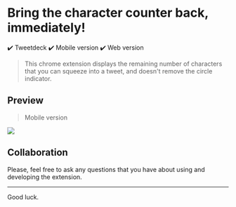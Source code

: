 # Bring the character counter back, immediately!
✔️ Tweetdeck
✔️ Mobile version
✔️ Web version
> This chrome extension displays the remaining number of characters that you can squeeze into a tweet, and doesn't remove the circle indicator.



## Preview
> Mobile version

![](https://lh3.googleusercontent.com/nsulw6AFq27yNQIbtvhZPjupjp970ttoXYTahwnxXjp_wgvFA13I8Cl6GO0WBpS_CJnsp0UJQA=w640-h400-e365)

## Collaboration

Please, feel free to ask any questions that you have about using and developing the extension.

---
Good luck.
